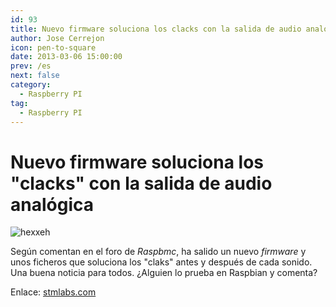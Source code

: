 ```yaml
---
id: 93
title: Nuevo firmware soluciona los clacks con la salida de audio analógica
author: Jose Cerrejon
icon: pen-to-square
date: 2013-03-06 15:00:00
prev: /es
next: false
category:
  - Raspberry PI
tag:
  - Raspberry PI
---
```


# Nuevo firmware soluciona los "clacks" con la salida de audio analógica

![hexxeh](/images/firmware.jpg)

Según comentan en el foro de *Raspbmc*, ha salido un nuevo *firmware* y unos ficheros que soluciona los "claks" antes y después de cada sonido. Una buena noticia para todos. ¿Alguien lo prueba en Raspbian y comenta?

Enlace: [stmlabs.com](http://forum.stmlabs.com/showthread.php?tid=4573&pid=59568#pid59568)